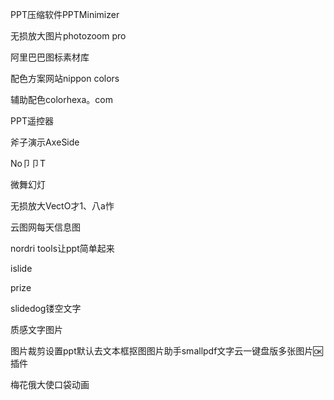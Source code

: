 PPT压缩软件PPTMinimizer

无损放大图片photozoom pro

阿里巴巴图标素材库

配色方案网站nippon colors

辅助配色colorhexa。com

PPT遥控器

斧子演示AⅹeSide

No卩卩T

微舞幻灯

无损放大ⅤectO才1、八a怍

云图网每天信息图

nordri tools让ppt简单起来

islide

prize

slidedog镂空文字

质感文字图片

图片裁剪设置ppt默认去文本框抠图图片助手smallpdf文字云一键盘版多张图片🆗插件

梅花俄大使口袋动画